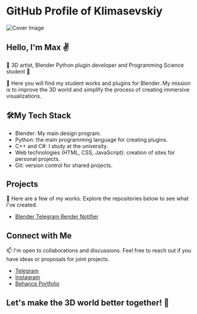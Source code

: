 # GitHub Profile of Klimasevskiy

![Cover Image]((https://i.ibb.co/dgLBgd6/Frame-13.png))
## Hello, I'm Max ✌️

🎨 3D artist, Blender Python plugin developer and Programming Science student 🐍

🔌 Here you will find my student works and plugins for Blender. My mission is to improve the 3D world and simplify the process of creating immersive visualizations.

## 🛠️My Tech Stack

- Blender: My main design program.
- Python: the main programming language for creating plugins.
- C++ and C#: I study at the university.
- Web technologies (HTML, CSS, JavaScript): creation of sites for personal projects.
- Git: version control for shared projects.

## Projects

🔧 Here are a few of my works. Explore the repositories below to see what I've created.

- [Blender Telegram Render Notifier](https://github.com/klimasevskiy/Render-Completed-Telegram-Notifier)

## Connect with Me

📫 I'm open to collaborations and discussions. Feel free to reach out if you have ideas or proposals for joint projects.

- [Telegram](https://t.me/klimasevskiy)
- [Instagram](https://www.instagram.com/klimasevkiy_3d/)
- [Behance Portfolio](https://www.behance.net/klimasevskiy)

## Let's make the 3D world better together! 🚀
